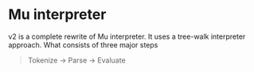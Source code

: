 # Mu interpreter
v2 is a complete rewrite of Mu interpreter. It uses a tree-walk interpreter approach. What consists of three major steps

> Tokenize -> Parse -> Evaluate
